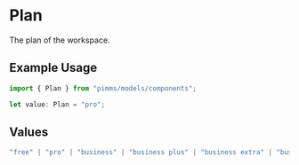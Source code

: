 # Plan

The plan of the workspace.

## Example Usage

```typescript
import { Plan } from "pimms/models/components";

let value: Plan = "pro";
```

## Values

```typescript
"free" | "pro" | "business" | "business plus" | "business extra" | "business max" | "enterprise"
```